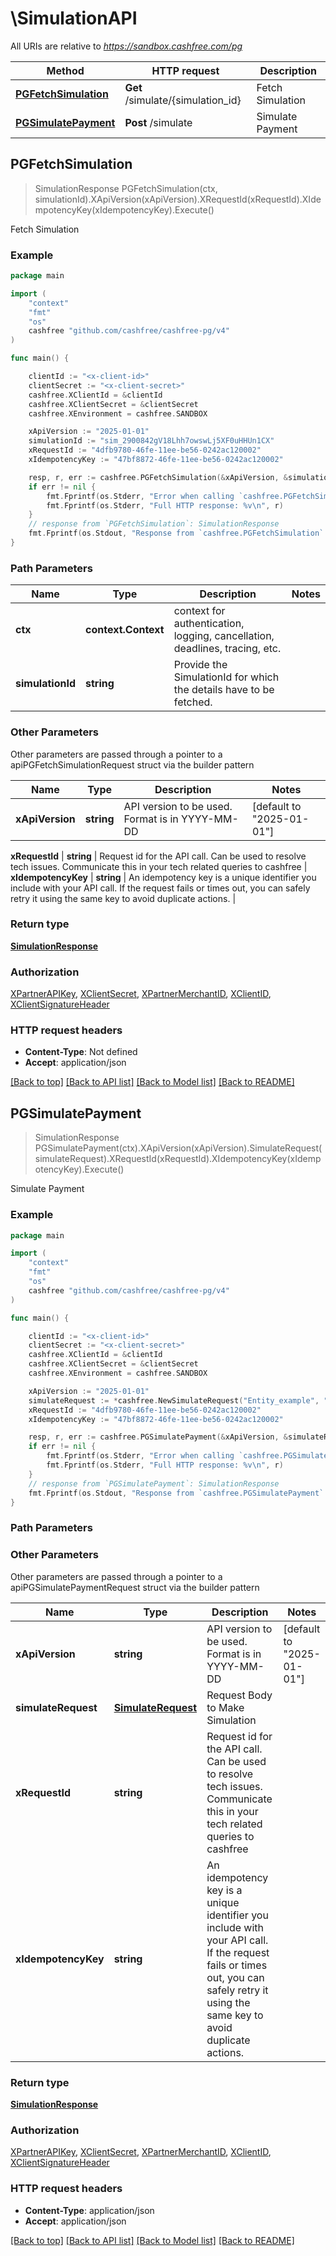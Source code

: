 # \SimulationAPI

All URIs are relative to *https://sandbox.cashfree.com/pg*

Method | HTTP request | Description
------------- | ------------- | -------------
[**PGFetchSimulation**](SimulationAPI.md#PGFetchSimulation) | **Get** /simulate/{simulation_id} | Fetch Simulation
[**PGSimulatePayment**](SimulationAPI.md#PGSimulatePayment) | **Post** /simulate | Simulate Payment



## PGFetchSimulation

> SimulationResponse PGFetchSimulation(ctx, simulationId).XApiVersion(xApiVersion).XRequestId(xRequestId).XIdempotencyKey(xIdempotencyKey).Execute()

Fetch Simulation



### Example

```go
package main

import (
    "context"
    "fmt"
    "os"
    cashfree "github.com/cashfree/cashfree-pg/v4"
)

func main() {

    clientId := "<x-client-id>"
	clientSecret := "<x-client-secret>"
	cashfree.XClientId = &clientId
	cashfree.XClientSecret = &clientSecret
	cashfree.XEnvironment = cashfree.SANDBOX

    xApiVersion := "2025-01-01" 
    simulationId := "sim_2900842gV18Lhh7owswLj5XF0uHHUn1CX" 
    xRequestId := "4dfb9780-46fe-11ee-be56-0242ac120002" 
    xIdempotencyKey := "47bf8872-46fe-11ee-be56-0242ac120002" 

    resp, r, err := cashfree.PGFetchSimulation(&xApiVersion, &simulationId, &xRequestId, &xIdempotencyKey, nil)
    if err != nil {
        fmt.Fprintf(os.Stderr, "Error when calling `cashfree.PGFetchSimulation``: %v\n", err)
        fmt.Fprintf(os.Stderr, "Full HTTP response: %v\n", r)
    }
    // response from `PGFetchSimulation`: SimulationResponse
    fmt.Fprintf(os.Stdout, "Response from `cashfree.PGFetchSimulation`: %v\n", resp)
}
```

### Path Parameters


Name | Type | Description  | Notes
------------- | ------------- | ------------- | -------------
**ctx** | **context.Context** | context for authentication, logging, cancellation, deadlines, tracing, etc.
**simulationId** | **string** | Provide the SimulationId for which the details have to be fetched. | 

### Other Parameters

Other parameters are passed through a pointer to a apiPGFetchSimulationRequest struct via the builder pattern


Name | Type | Description  | Notes
------------- | ------------- | ------------- | -------------
 **xApiVersion** | **string** | API version to be used. Format is in YYYY-MM-DD | [default to &quot;2025-01-01&quot;]

 **xRequestId** | **string** | Request id for the API call. Can be used to resolve tech issues. Communicate this in your tech related queries to cashfree | 
 **xIdempotencyKey** | **string** | An idempotency key is a unique identifier you include with your API call. If the request fails or times out, you can safely retry it using the same key to avoid duplicate actions.   | 

### Return type

[**SimulationResponse**](SimulationResponse.md)

### Authorization

[XPartnerAPIKey](../README.md#XPartnerAPIKey), [XClientSecret](../README.md#XClientSecret), [XPartnerMerchantID](../README.md#XPartnerMerchantID), [XClientID](../README.md#XClientID), [XClientSignatureHeader](../README.md#XClientSignatureHeader)

### HTTP request headers

- **Content-Type**: Not defined
- **Accept**: application/json

[[Back to top]](#) [[Back to API list]](../README.md#documentation-for-api-endpoints)
[[Back to Model list]](../README.md#documentation-for-models)
[[Back to README]](../README.md)


## PGSimulatePayment

> SimulationResponse PGSimulatePayment(ctx).XApiVersion(xApiVersion).SimulateRequest(simulateRequest).XRequestId(xRequestId).XIdempotencyKey(xIdempotencyKey).Execute()

Simulate Payment



### Example

```go
package main

import (
    "context"
    "fmt"
    "os"
    cashfree "github.com/cashfree/cashfree-pg/v4"
)

func main() {

    clientId := "<x-client-id>"
	clientSecret := "<x-client-secret>"
	cashfree.XClientId = &clientId
	cashfree.XClientSecret = &clientSecret
	cashfree.XEnvironment = cashfree.SANDBOX

    xApiVersion := "2025-01-01" 
    simulateRequest := *cashfree.NewSimulateRequest("Entity_example", "EntityId_example", *cashfree.NewEntitySimulationRequest("PaymentStatus_example")) 
    xRequestId := "4dfb9780-46fe-11ee-be56-0242ac120002" 
    xIdempotencyKey := "47bf8872-46fe-11ee-be56-0242ac120002" 

    resp, r, err := cashfree.PGSimulatePayment(&xApiVersion, &simulateRequest, &xRequestId, &xIdempotencyKey, nil)
    if err != nil {
        fmt.Fprintf(os.Stderr, "Error when calling `cashfree.PGSimulatePayment``: %v\n", err)
        fmt.Fprintf(os.Stderr, "Full HTTP response: %v\n", r)
    }
    // response from `PGSimulatePayment`: SimulationResponse
    fmt.Fprintf(os.Stdout, "Response from `cashfree.PGSimulatePayment`: %v\n", resp)
}
```

### Path Parameters



### Other Parameters

Other parameters are passed through a pointer to a apiPGSimulatePaymentRequest struct via the builder pattern


Name | Type | Description  | Notes
------------- | ------------- | ------------- | -------------
 **xApiVersion** | **string** | API version to be used. Format is in YYYY-MM-DD | [default to &quot;2025-01-01&quot;]
 **simulateRequest** | [**SimulateRequest**](SimulateRequest.md) | Request Body to Make Simulation | 
 **xRequestId** | **string** | Request id for the API call. Can be used to resolve tech issues. Communicate this in your tech related queries to cashfree | 
 **xIdempotencyKey** | **string** | An idempotency key is a unique identifier you include with your API call. If the request fails or times out, you can safely retry it using the same key to avoid duplicate actions.   | 

### Return type

[**SimulationResponse**](SimulationResponse.md)

### Authorization

[XPartnerAPIKey](../README.md#XPartnerAPIKey), [XClientSecret](../README.md#XClientSecret), [XPartnerMerchantID](../README.md#XPartnerMerchantID), [XClientID](../README.md#XClientID), [XClientSignatureHeader](../README.md#XClientSignatureHeader)

### HTTP request headers

- **Content-Type**: application/json
- **Accept**: application/json

[[Back to top]](#) [[Back to API list]](../README.md#documentation-for-api-endpoints)
[[Back to Model list]](../README.md#documentation-for-models)
[[Back to README]](../README.md)

